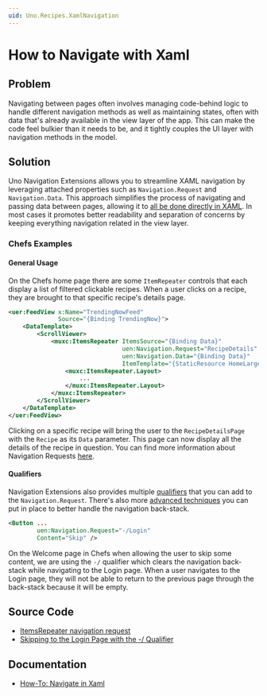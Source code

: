```yaml
---
uid: Uno.Recipes.XamlNavigation
---
```


# How to Navigate with Xaml

## Problem

Navigating between pages often involves managing code-behind logic to handle different navigation methods as well as maintaining states, often with data that's already available in the view layer of the app. This can make the code feel bulkier than it needs to be, and it tightly couples the UI layer with navigation methods in the model.

## Solution

Uno Navigation Extensions allows you to streamline XAML navigation by leveraging attached properties such as `Navigation.Request` and `Navigation.Data`. This approach simplifies the process of navigating and passing data between pages, allowing it to [all be done directly in XAML](xref:Uno.Extensions.Navigation.HowToNavigateInXAML). In most cases it promotes better readability and separation of concerns by keeping everything navigation related in the view layer.

### Chefs Examples

#### General Usage

On the Chefs home page there are some `ItemRepeater` controls that each display a list of filtered clickable recipes. When a user clicks on a recipe, they are brought to that specific recipe's details page.

```xml
<uer:FeedView x:Name="TrendingNowFeed"
              Source="{Binding TrendingNow}">
    <DataTemplate>
        <ScrollViewer>
            <muxc:ItemsRepeater ItemsSource="{Binding Data}"
                                uen:Navigation.Request="RecipeDetails"
                                uen:Navigation.Data="{Binding Data}"
                                ItemTemplate="{StaticResource HomeLargeItemTemplate}">
                <muxc:ItemsRepeater.Layout>
                    ...
                </muxc:ItemsRepeater.Layout>
            </muxc:ItemsRepeater>
        </ScrollViewer>
    </DataTemplate>
</uer:FeedView>
```

Clicking on a specific recipe will bring the user to the `RecipeDetailsPage` with the `Recipe` as its `Data` parameter. This page can now display all the details of the recipe in question. You can find more information about Navigation Requests [here](xref:Uno.Extensions.Navigation.HowToNavigateInXAML#1-navigationrequest).

#### Qualifiers

Navigation Extensions also provides multiple [qualifiers](xref:Reference.Navigation.Qualifiers) that you can add to the `Navigation.Request`. There's also more [advanced techniques](xref:Uno.Extensions.Navigation.Advanced.PageNavigation) you can put in place to better handle the navigation back-stack.

```xml
<Button ...
        uen:Navigation.Request="-/Login"
        Content="Skip" />
```

On the Welcome page in Chefs when allowing the user to skip some content, we are using the `-/` qualifier which clears the navigation back-stack while navigating to the Login page. When a user navigates to the Login page, they will not be able to return to the previous page through the back-stack because it will be empty.

## Source Code

- [ItemsRepeater navigation request](https://github.com/unoplatform/uno.chefs/blob/f7ccfcc2d47d7d45e2ae34a1a251d8c95311c309/src/Chefs/Views/HomePage.xaml#L115-L135)
- [Skipping to the Login Page with the -/ Qualifier](https://github.com/unoplatform/uno.chefs/blob/40918c8347386e63237f5ff4c93a61e315fec7d1/src/Chefs/Views/WelcomePage.xaml#L77)

## Documentation

- [How-To: Navigate in Xaml](xref:Uno.Extensions.Navigation.HowToNavigateInXAML)
